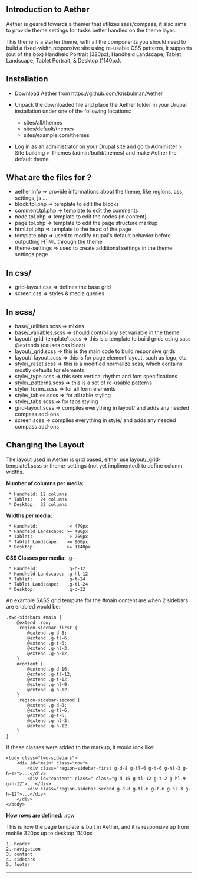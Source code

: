 
Introduction to Aether
------------------------

Aether is geared towards a themer that utilizes sass/compass, it also aims to provide theme settings
for tasks better handled on the theme layer. 

This theme is a starter theme, with all the components you should need to build a fixed-width responsive site using re-usable CSS patterns, it supports (out of the box) Handheld Portrait (320px), Handheld Landscape, Tablet Landscape, Tablet Portrait, & Desktop (1140px).

Installation
------------------------

- Download Aether from https://github.com/krisbulman/Aether
- Unpack the downloaded file and place the Aether folder in your Drupal installation under 
  one of the following locations:

    * sites/all/themes
    * sites/default/themes
    * sites/example.com/themes 

- Log in as an administrator on your Drupal site and go to 
  Administer > Site building > Themes (admin/build/themes) and make Aether the default theme.


What are the files for ?
------------------------

- aether.info => provide informations about the theme, like regions, css, settings, js ...
- block.tpl.php => template to edit the blocks
- comment.tpl.php => template to edit the comments
- node.tpl.php => template to edit the nodes (in content)
- page.tpl.php => template to edit the page structure markup
- html.tpl.php => template to the head of the page
- template.php => used to modify drupal's default behavior before outputting HTML through 
  the theme
- theme-settings => used to create additional settings in the theme settings page

In css/
-------

- grid-layout.css => defines the base grid
- screen.css => styles & media queries


In scss/
-------

- base/_utilities.scss => mixins
- base/_variables.scss => should control any set variable in the theme
- layout/_grid-template1.scss => this is a template to build grids using sass @extends (causes css bloat)
- layout/_grid.scss => this is the main code to build responsive grids
- layout/_layout.scss => this is for page element layout, such as logo, etc
- style/_reset.scss => this is a modified normalize.scss, which contains mostly defaults for elements
- style/_type.scss => this sets vertical rhythm and font specifications
- style/_patterns.scss => this is a set of re-usable patterns
- style/_forms.scss => for all form elements
- style/_tables.scss => for all table styling
- style/_tabs.scss => for tabs styling
- grid-layout.scss => compiles everything in layout/ and adds any needed compass add-ons
- screen.scss => compiles everything in style/ and adds any needed compass add-ons

Changing the Layout
------------------------

The layout used in Aether is grid based, either use layout/_grid-template1.scss or theme-settings (not yet implimented) to define column widths. 

**Number of columns per media:** 

```
 * Handheld: 12 columns
 * Tablet:   24 columns
 * Desktop:  32 columns
```

**Widths per media:**

```
 * Handheld:            < 479px
 * Handheld Landscape: >= 480px
 * Tablet:              > 759px
 * Tablet Landscape:   >= 960px
 * Desktop:            >= 1140px
```

**CSS Classes per media:**
.g-<media>-<columns>

```
 * Handheld:           .g-h-12
 * Handheld Landscape: .g-hl-12
 * Tablet:             .g-t-24
 * Tablet Landscape:   .g-tl-24
 * Desktop:            .g-d-32
```

An example SASS grid template for the #main content are when 2 sidebars are enabled would be: 

```
.two-sidebars #main {
	@extend .row;
	.region-sidebar-first {
		@extend .g-d-8;
		@extend .g-tl-6;
		@extend .g-t-6;
		@extend .g-hl-3;
		@extend .g-h-12;
	}
	#content {
		@extend .g-d-16;
		@extend .g-tl-12;
		@extend .g-t-12;
		@extend .g-hl-9;
		@extend .g-h-12;
	}
	.region-sidebar-second {
		@extend .g-d-8;
		@extend .g-tl-6;
		@extend .g-t-6;
		@extend .g-hl-3;
		@extend .g-h-12;
	}
}
```

If these classes were added to the markup, it would look like: 


```
<body class="two-sidebars">
	<div id="main" class="row">
		<div class="region-sidebar-first g-d-8 g-tl-6 g-t-6 g-hl-3 g-h-12">...</div>
		<div id="content" class=" class="g-d-16 g-tl-12 g-t-2 g-hl-9 g-h-12">...</div>
		<div class="region-sidebar-second g-d-8 g-tl-6 g-t-6 g-hl-3 g-h-12">...</div>
	</div>
</body>
```

**How rows are defined:**
.row

This is how the page template is buit in Aether, and it is responsive up from mobile 320px up to desktop 1140px

	1. header
	2. navigation
	3. content
	4. sidebars
	5. footer

__________________________________________________________________________________________


